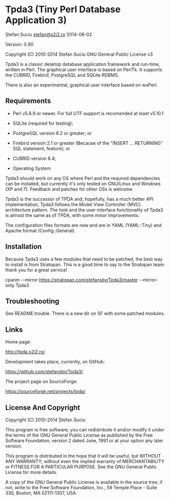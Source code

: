 Tpda3 (Tiny Perl Database Application 3)
========================================
Ștefan Suciu <stefan@s2i2.ro>
2014-08-02

Version: 0.90

Copyright (C) 2010-2014  Stefan Suciu
GNU General Public License v3

Tpda3 is a classic desktop database application framework and
run-time, written in Perl.  The graphical user interface is based on
PerlTk. It supports the CUBRID, Firebird, PostgreSQL and SQLite RDBMS.

There is also an experimental, graphical user interface based on wxPerl.


Requirements
------------

- Perl v5.8.9 or newer. For full UTF support is recomended at least v5.10.1

- SQLite (required for testing);
- PostgreSQL version 8.2 or greater;
  or
- Firebird version 2.1 or greater
  (Because of the "INSERT ... RETURNING" SQL statement, feature);
  or
- CUBRID version 8.4;

- Operating System

Tpda3 should work on any OS where Perl and the required dependencies
can be installed, but currently it's only tested on GNU/Linux and
Windows (XP and 7).  Feedback and patches for other OSs is welcome.

Tpda3 is the successor of TPDA and, hopefully, has a much better API
implementation, Tpda3 follows the Model View Controller (MVC)
architecture pattern.  The look and the user interface functionality
of Tpda3 is almost the same as of TPDA, with some minor improvements.

The configuration files formats are new and are in YAML (YAML::Tiny)
and Apache format (Config::General).


Installation
------------

Because Tpda3 uses a few modules that need to be patched, the best way
to install is from Stratopan.  This is a good time to say to the
Stratopan team: thank you for a great service!

cpanm --mirror https://stratopan.com/stefansbv/Tpda3/master --mirror-only Tpda3


Troubleshooting
---------------

See README.trouble. There is a new dir on SF with some patched modules.


Links
-----

Home page:

http://tpda.s2i2.ro/

Development takes place, currently, on GitHub:

https://github.com/stefansbv/Tpda3/

The project page on SourceForge:

https://sourceforge.net/projects/tpda/


License And Copyright
---------------------

Copyright (C) 2010-2014 Ștefan Suciu

This program is free software; you can redistribute it and/or modify
it under the terms of the GNU General Public License as published by
the Free Software Foundation; version 2 dated June, 1991 or at your option
any later version.

This program is distributed in the hope that it will be useful,
but WITHOUT ANY WARRANTY; without even the implied warranty of
MERCHANTABILITY or FITNESS FOR A PARTICULAR PURPOSE.  See the
GNU General Public License for more details.

A copy of the GNU General Public License is available in the source tree;
if not, write to the Free Software Foundation, Inc.,
59 Temple Place - Suite 330, Boston, MA 02111-1307, USA.
